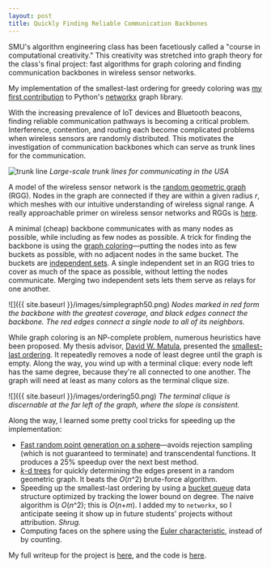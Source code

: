 ```yaml
---
layout: post
title: Quickly Finding Reliable Communication Backbones
---
```


SMU's algorithm engineering class has been facetiously called a "course in computational creativity." This creativity was stretched into graph theory for the class's final project: fast algorithms for graph coloring and finding communication backbones in wireless sensor networks. 

My implementation of the smallest-last ordering for greedy coloring was [my first contribution](https://github.com/networkx/networkx/commit/17b8d21f7edd4ec4388ba9bd52acb3a91d6ef9e2) to Python's [networkx](https://networkx.readthedocs.io/en/stable/) graph library.

With the increasing prevalence of IoT devices and Bluetooth beacons, finding reliable communication pathways is becoming a critical problem. Interference, contention, and routing each become complicated problems when wireless sensors are randomly distributed. This motivates the investigation of communication backbones which can serve as trunk lines for the communication.

![trunk line](https://upload.wikimedia.org/wikipedia/commons/thumb/3/38/Map_of_Proposed_American_Radio_Relay_League_Trunk_Lines_from_Page_21_of_the_February_1916_Issue_of_QST.png/1024px-Map_of_Proposed_American_Radio_Relay_League_Trunk_Lines_from_Page_21_of_the_February_1916_Issue_of_QST.png)
*Large-scale trunk lines for communicating in the USA*

A model of the wireless sensor network is the [random geometric graph](https://en.wikipedia.org/wiki/Random_geometric_graph) (RGG). Nodes in the graph are connected if they are within a given radius *r*, which meshes with our intuitive understanding of wireless signal range. A really approachable primer on wireless sensor networks and RGGs is [here](https://www.ncbi.nlm.nih.gov/pmc/articles/PMC3292077/).

A minimal (cheap) backbone communicates with as many nodes as possible, while including as few nodes as possible. A trick for finding the backbone is using the [graph coloring](https://en.wikipedia.org/wiki/Graph_coloring)—putting the nodes into as few buckets as possible, with no adjacent nodes in the same bucket. The buckets are [independent sets](https://en.wikipedia.org/wiki/Independent_set_(graph_theory)). A single independent set in an RGG tries to cover as much of the space as possible, without letting the nodes communicate. Merging two independent sets lets them serve as relays for one another. 

![]({{ site.baseurl }}/images/simplegraph50.png)
*Nodes marked in red form the backbone with the greatest coverage, and black edges connect the backbone. The red edges connect a single node to all of its neighbors.*

While graph coloring is an NP-complete problem, numerous heuristics have been proposed. My thesis advisor, [David W. Matula](https://www.smu.edu/Lyle/Departments/CSE/People/Faculty/MatulaDavid), presented the [smallest-last ordering](http://dl.acm.org/citation.cfm?id=322385). It repeatedly removes a node of least degree until the graph is empty. Along the way, you wind up with a terminal clique: every node left has the same degree, because they're all connected to one another. The graph will need at least as many colors as the terminal clique size.

![]({{ site.baseurl }}/images/ordering50.png)
*The terminal clique is discernable at the far left of the graph, where the slope is consistent.*

Along the way, I learned some pretty cool tricks for speeding up the implementation:

- [Fast random point generation on a sphere](http://mathworld.wolfram.com/SpherePointPicking.html)—avoids rejection sampling (which is not guaranteed to terminate) and transcendental functions. It produces a 25% speedup over the next best method.
- [*k*-d trees](https://docs.scipy.org/doc/scipy-0.14.0/reference/generated/scipy.spatial.KDTree.html) for quickly determining the edges present in a random geometric graph. It beats the *O*(*n*^2) brute-force algorithm.
- Speeding up the smallest-last ordering by using a [bucket queue](https://en.wikipedia.org/wiki/Bucket_queue) data structure optimized by tracking the lower bound on degree. The naive algorithm is *O*(*n*^2); this is *O*(*n*+*m*). I added my to `networkx`, so I anticipate seeing it show up in future students' projects without attribution. *Shrug.*
- Computing faces on the sphere using the [Euler characteristic](https://en.wikipedia.org/wiki/Euler_characteristic), instead of by counting.

My full writeup for the project is [here](https://raw.github.com/aryamccarthy/WirelessSensorNetwork/blob/master/docs/Linear%20Algorithms%20for%20Wireless%20Sensor%20Networks.pdf), and the code is [here](https://github.com/aryamccarthy/WirelessSensorNetwork).
